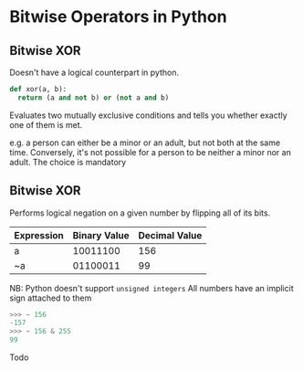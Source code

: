 # Bitwise Operators in Python

## Bitwise XOR

Doesn't have a logical counterpart in python.


```python
def xor(a, b):
  return (a and not b) or (not a and b)

```

Evaluates two mutually exclusive conditions and tells you whether exactly one of them is met.


e.g. a person can either be a minor or an adult, but not both at the same time. Conversely, it's not possible for a person to be neither a minor nor an adult. The choice is mandatory


## Bitwise XOR


Performs logical negation on a given number by flipping all of its bits.

| Expression| Binary Value | Decimal Value |
| --------- | ------------ | --------------|
| a         | 10011100     | 156           |
| ~a        | 01100011     | 99            |


NB: Python doesn't support `unsigned integers` All numbers have an implicit sign attached to them


```python
>>> ~ 156
-157
>>> ~ 156 & 255
99
```


Todo
